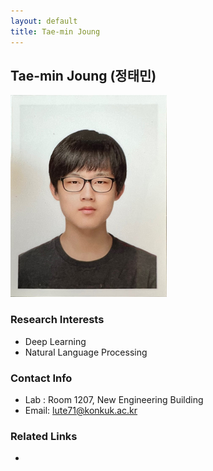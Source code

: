 ```yaml
---
layout: default
title: Tae-min Joung
---
```


## Tae-min Joung (정태민)
![alt_text](../assets/img/profile_TaeminJung.png)


### Research Interests
* Deep Learning
* Natural Language Processing

### Contact Info
* Lab : Room 1207, New Engineering Building
* Email: lute71@konkuk.ac.kr

### Related Links
* 
